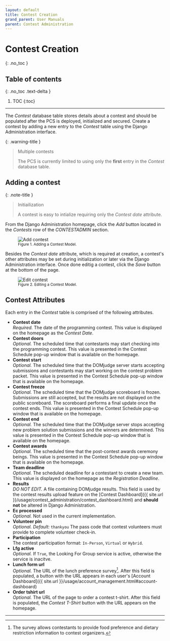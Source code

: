 ```yaml
---
layout: default
title: Contest Creation
grand_parent: User Manuals
parent: Contest Administration
---
```


# Contest Creation
{: .no_toc }

## Table of contents
{: .no_toc .text-delta }

1. TOC
{:toc}

---

The *Contest* database table stores details about a contest and should be populated after the PCS is deployed, initialized and secured. Create a contest by adding a new entry to the *Contest* table using the Django Administration interface.

{: .warning-title }
> Multiple contests
>
> The PCS is currently limited to using only the **first** entry in the *Contest* database table. 

## Adding a contest

{: .note-title }
> Initiailization
>
> A contest is easy to intialize requiring only the *Contest date* attribute.

From the Django Administration homepage, click the *Add* button located in the *Contests* row of the *CONTESTADMIN* section.

<figure>
    <img src="{{site.url}}/assets/images/contest_administration/add_contest.png?raw=true" alt="Add contest"/>
    <figcaption><small>Figure 1. Adding a Contest Model.</small></figcaption>
</figure>

Besides the *Contest date* attribute, which is required at creation, a contest's other attributes may be set during initialization or later via the Django Administration interface. Once done editig a contest, click the *Save* button at the bottom of the page.

<figure>
    <img src="{{site.url}}/assets/images/contest_administration/manage_contest.png?raw=true" alt="Edit contest"/>
    <figcaption><small>Figure 2. Editing a Contest Model.</small></figcaption>
</figure>

## Contest Attributes

Each entry in the *Contest* table is comprised of the following attributes.

- **Contest date**   
  *Required.* The date of the programming contest. This value is displayed on the homepage as the *Contest Date*. 
- **Contest doors**  
  *Optional.* The scheduled time that contestants may start checking into the programming contest. This value is presented in the Contest Schedule pop-up window that is available on the homepage. 
- **Contest start**  
  *Optional.* The scheduled time that the DOMjudge server starts accepting submissions and contestants may start working on the contest problem packet. This value is presented in the Contest Schedule pop-up window that is available on the homepage. 
- **Contest freeze**  
  *Optional.* The scheduled time that the DOMjudge scoreboard is frozen. Submissions are still accepted, but the results are not displayed on the public scoreboard. The scoreboard performs a final update once the contest ends. This value is presented in the Contest Schedule pop-up window that is available on the homepage. 
- **Contest end**  
  *Optional.* The scheduled time that the DOMjudge server stops accepting new problem solution submissions and the winners are determined. This value is presented in the Contest Schedule pop-up window that is available on the homepage. 
- **Contest awards**  
  *Optional.* The scheduled time that the post-contest awards ceremony beings. This value is presented in the Contest Schedule pop-up window that is available on the homepage. 
- **Team deadline**  
  *Optional.* The scheduled deadline for a contestant to create a new team. This value is displayed on the homepage as the *Registration Deadline*.
- **Results**  
  *DO NOT EDIT.* A file containing DOMjudge results. This field is used by the contest results upload feature on the [Contest Dashboard]({{ site.url }}/usage/contest_administration/contest_dashboard.html) and **should not** be altered in Django Administration.  
- **Ec processed**  
  *Optional.* Not used in the current implementation.
- **Volunteer pin**  
  *Optional. Default:* `thankyou` The pass code that contest volunteers must provide to complete volunteer check-in.
- **Participation**  
  The contest participation format: `In-Person`, `Virtual` or `Hybrid`.
- **Lfg active**  
  *Optional.* If `True`, the Looking For Group service is active, otherwise the service is inacitve. 
- **Lunch form url**  
  *Optional.* The URL of the lunch preference survey[^1]. After this field is populated, a button with the URL appears in each user's [Account Dashboard]({{ site.url }}/usage/account_management.html#account-dashboard)
- **Order tshirt url**  
  *Optional.* The URL of the page to order a contest t-shirt. After this field is populated, the *Contest T-Shirt* button with the URL appears on the homepage. 

---
[^1]: The survey allows contestants to provide food preference and dietary restriction information to contest organizers.
